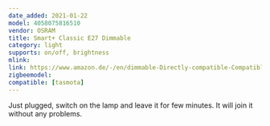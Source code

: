 ```yaml
---
date_added: 2021-01-22
model: 4058075816510
vendor: OSRAM
title: Smart+ Classic E27 Dimmable
category: light
supports: on/off, brightness
mlink: 
link: https://www.amazon.de/-/en/dimmable-Directly-compatible-Compatible-Philips/dp/B074KJ72MP
zigbeemodel: 
compatible: [tasmota]
---
```

Just plugged, switch on the lamp and leave it for few minutes. It will join it without any problems.


